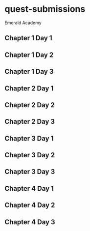 # quest-submissions
Emerald Academy 


## Chapter 1 Day 1

## Chapter 1 Day 2

## Chapter 1 Day 3

## Chapter 2 Day 1

## Chapter 2 Day 2

## Chapter 2 Day 3

## Chapter 3 Day 1

## Chapter 3 Day 2

## Chapter 3 Day 3

## Chapter 4 Day 1

## Chapter 4 Day 2

## Chapter 4 Day 3
